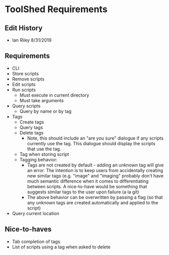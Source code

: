 # ToolShed Requirements

## Edit History
- Ian Riley 8/31/2019

## Requirements
- CLI
- Store scripts
- Remove scripts
- Edit scripts
- Run scripts
  - Must execute in current directory
  - Must take arguments
- Query scripts
  - Query by name or by tag
- Tags
  - Create tags
  - Query tags
  - Delete tags
    - Note, this should include an "are you sure" dialogue if any
    scripts currently use the tag. This dialogue should display the
    scripts that use the tag.
  - Tag when storing script
  - Tagging behavior:
    - Tags are not created by default - adding an unknown tag will give 
    an error. The intention is to keep users from accidentally creating
    new similar tags (e.g. "image" and "imaging" probably don't have
    much semantic difference when it comes to differentiating between
    scripts. A nice-to-have would be something that suggests similar
    tags to the user upon failure (a la git)
    - The above behavior can be overwritten by passing a flag (so that
    any unknown tags are created automatically and applied to the
    script)
- Query current location

## Nice-to-haves
- Tab completion of tags
- List of scripts using a tag when asked to delete